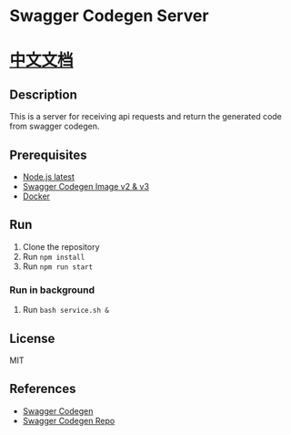 # Swagger Codegen Server

# [中文文档](https://github.com/OKFred/swagger-codegen-server/blob/master/readme-zh_CN.md)

## Description

This is a server for receiving api requests and return the generated code from swagger codegen.

## Prerequisites

-   [Node.js latest](https://nodejs.org/download/release/latest/)
-   [Swagger Codegen Image v2 & v3](https://swagger.io/tools/swagger-codegen/)
-   [Docker](https://www.docker.com/)

## Run

1. Clone the repository
2. Run `npm install`
3. Run `npm run start`

### Run in background

1. Run `bash service.sh &`

## License

MIT

## References

-   [Swagger Codegen](https://swagger.io/tools/swagger-codegen/)
-   [Swagger Codegen Repo](https://github.com/swagger-api/swagger-codegen?tab=readme-ov-file#to-generate-a-sample-client-library)

